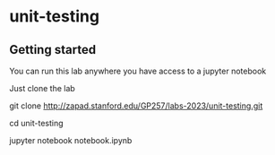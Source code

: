 # unit-testing



## Getting started


You can run this lab anywhere you have access to a jupyter notebook


Just clone the lab


git clone http://zapad.stanford.edu/GP257/labs-2023/unit-testing.git


cd unit-testing

jupyter notebook notebook.ipynb
